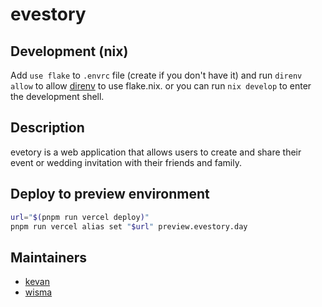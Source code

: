 # evestory

## Development (nix)

Add `use flake` to `.envrc` file (create if you don't have it) and run `direnv allow` to allow [direnv](https://direnv.net/) to use flake.nix.
or you can run `nix develop` to enter the development shell.

## Description

evetory is a web application that allows users to create and share their event or wedding invitation with their friends and family.

## Deploy to preview environment

```bash
url="$(pnpm run vercel deploy)"
pnpm run vercel alias set "$url" preview.evestory.day
```

## Maintainers

- [kevan](https://github.com/kevanantha)
- [wisma](https://github.com/wismaeka)
